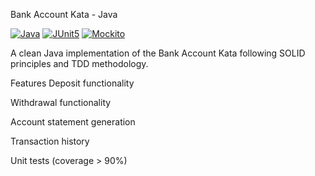 Bank Account Kata - Java

[![Java](https://img.shields.io/badge/Java-21-blue)](https://openjdk.org/projects/jdk/21/)
[![JUnit5](https://img.shields.io/badge/JUnit-5.10.0-brightgreen)](https://junit.org/junit5/)
[![Mockito](https://img.shields.io/badge/Mockito-5.8.0-orange)](https://site.mockito.org/)

A clean Java implementation of the Bank Account Kata following SOLID principles and TDD methodology.

 Features
Deposit functionality

Withdrawal functionality

Account statement generation

Transaction history

Unit tests (coverage > 90%)
